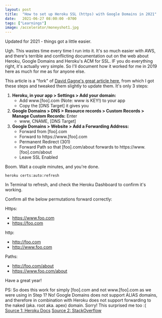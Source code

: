 ```yaml
---
layout: post
title:  "How to set up Heroku SSL (https) with Google Domains in 2021"
date:   2021-06-27 08:00:00 -0700
tags: ["Learnings"]
image: /accelerator/moneyshot1.jpg
---
```


Updated for 2021 - things got a little easier. 

Ugh. This wastes time every time I run into it. It's so much easier with AWS, and there's terrible and conflicting documentation out on the web about Heroku, Google Domains and Heroku's ACM for SSL. IF you do everything right, it's actually very simple. So I'll document how it worked for me in 2019 here as much for me as for anyone else.

This article is a "fork" of [David Gagne's great article here](https://medium.com/@david.gagne/set-up-a-custom-domain-for-your-heroku-application-using-google-domains-guaranteed-a2b2ff934f97), from which I got these steps and tweaked them slightly to update them. It's only 3 steps:


1. **Heroku, in your app > Settings > Add your domain:** 
	* Add www.[foo].com (Note: www is KEY!) to your app 
	* Copy the [DNS Target] it gives you
2. **Google Domains > DNS > Resource records > Custom Records > Manage Custom Records:** Enter
	* www, CNAME, [DNS Target]
3. **Google Domains > Website > Add a Forwarding Address:** 
	* Forward from [foo].com
	* Forward to https://www.[foo].com
	* Permanent Redirect (301)
	* Forward Path so that [foo].com/about forwards to https://www.[foo].com/about
	* Leave SSL Enabled

Boom. Wait a couple minutes, and you're done.
	
	heroku certs:auto:refresh

In Terminal to refresh, and check the Heroku Dashboard to confirm it's working. 

Confirm all the below permutations forward correctly:

Https:
* https://www.foo.com
* https://foo.com

http:
* http://foo.com
* http://www.foo.com 

Paths:
* http://foo.com/about
* https://www.foo.com/about

Have a great year!


PS: So does this work for simply [foo].com and not www.[foo].com as we were using in Step 1? No! Google Domains does not support ALIAS domains, and therefore in combination with Heroku does not support forwarding to the naked (aka. root aka. apex) domain. Sorry! This surprised me too :( [Source 1: Heroku Docs](https://help.heroku.com/NH44MODG/my-root-domain-isn-t-working-what-s-wrong) [Source 2: StackOverflow](https://stackoverflow.com/questions/43197176/how-to-set-up-ssl-for-naked-domain-from-google-domains-to-heroku)